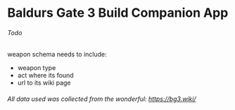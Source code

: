 # Baldurs Gate 3 Build Companion App

###### Todo

weapon schema needs to include:

- weapon type
- act where its found
- url to its wiki page

###### All data used was collected from the wonderful: https://bg3.wiki/
